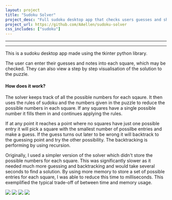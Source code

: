 ```yaml
---
layout: project
title: "Sudoku Solver"
project_desc: "Full sudoku desktop app that checks users guesses and shows a step by step solution"
project_url: https://github.com/AAellen/sudoku-solver
css_includes: ["sudoku"]
---
```


<hr>
<hr>

This is a sudoku desktop app made using the tkinter python library.

The user can enter their guesses and notes into each square, which may be checked.
They can also view a step by step visualisation of the solution to the puzzle.


#### How does it work?
The solver keeps track of all the possible numbers for each sqaure.
It then uses the rules of sudoku and the numbers given in the puzzle to reduce the possible numbers in each square.
If any squares have a single possible number it fills them in and continues applying the rules.

If at any point it reaches a point where no squares have just one possible entry it will pick a square with the smallest number of possilbe entries and make a guess.
If the guess turns out later to be wrong it will backtrack to the guessing point and try the other possibility.
The backtracking is performing by using recursion.

Originally, I used a simpler version of the solver which didn't store the possible numbers for each square.
This was significantly slower as it needed much more guessing and backtracking and would take several seconds to find a solution.
By using more memory to store a set of possible entries for each square, I was able to reduce this time to milliseconds.
This exemplified the typical trade-off of between time and memory usage. 

<div class="img-container">
<img id="1" src="{{site.baseurl}}/assets/img/sudoku/precheck.png">
<img id="2" src="{{site.baseurl}}/assets/img/sudoku/checked.png">
<img id="3" src="{{site.baseurl}}/assets/img/sudoku/step-solver.png">
<img id="4" src="{{site.baseurl}}/assets/img/sudoku/solved.png">
</div>